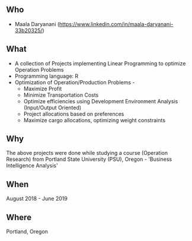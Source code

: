 Who
---
* Maala Daryanani (https://www.linkedin.com/in/maala-daryanani-33b20325/)


What
----
* A collection of Projects implementing Linear Programming to optimize Operation Problems
* Programming language: R
* Optimization of Operation/Production Problems -
    - Maximize Profit
    - Minimize Transportation Costs
    - Optimize efficiencies using Development Environment Analysis (Input/Output Oriented)
    - Project allocations based on preferences
    - Maximize cargo allocations, optimizing weight constraints


Why
---
The above projects were done while studying a course (Operation Research) from Portland State University (PSU), Oregon - 'Business Intelligence Analysis'


When
----
August 2018 - June 2019


Where
-----
Portland, Oregon
